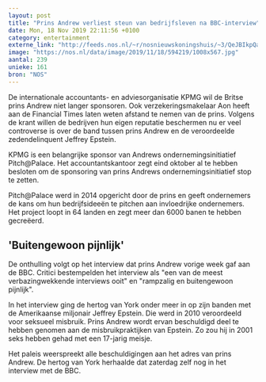 ```yaml
---
layout: post
title: "Prins Andrew verliest steun van bedrijfsleven na BBC-interview"
date: Mon, 18 Nov 2019 22:11:56 +0100
category: entertainment
externe_link: "http://feeds.nos.nl/~r/nosnieuwskoningshuis/~3/QeJBIkpQaWI/2311050"
image: "https://nos.nl/data/image/2019/11/18/594219/1008x567.jpg"
aantal: 239
unieke: 161
bron: "NOS"
---
```


<p>De internationale accountants- en adviesorganisatie KPMG wil de Britse prins Andrew niet langer sponsoren. Ook verzekeringsmakelaar Aon heeft aan de Financial Times laten weten afstand te nemen van de prins. Volgens de krant willen de bedrijven hun eigen reputatie beschermen nu er veel controverse is over de band tussen prins Andrew en de veroordeelde zedendelinquent Jeffrey Epstein.</p>
<p>KPMG is een belangrijke sponsor van Andrews ondernemingsinitiatief Pitch@Palace. Het accountantskantoor zegt eind oktober al te hebben besloten om de sponsoring van prins Andrews ondernemingsinitiatief stop te zetten.</p>
<p>Pitch@Palace werd in 2014 opgericht door de prins en geeft ondernemers de kans om hun bedrijfsideeën te pitchen aan invloedrijke ondernemers. Het project loopt in 64 landen en zegt meer dan 6000 banen te hebben gecreëerd.</p>
<h2>'Buitengewoon pijnlijk'</h2>
<p>De onthulling volgt op het interview dat prins Andrew vorige week gaf aan de BBC. Critici bestempelden het interview als "een van de meest verbazingwekkende interviews ooit" en "rampzalig en buitengewoon pijnlijk".</p>
<p>In het interview ging de hertog van York onder meer in op zijn banden met de Amerikaanse miljonair Jeffrey Epstein. Die werd in 2010 veroordeeld voor seksueel misbruik. Prins Andrew wordt ervan beschuldigd deel te hebben genomen aan de misbruikpraktijken van Epstein. Zo zou hij in 2001 seks hebben gehad met een 17-jarig meisje.</p>
<p>Het paleis weerspreekt alle beschuldigingen aan het adres van prins Andrew. De hertog van York herhaalde dat zaterdag zelf nog in het interview met de BBC.</p><img src="http://feeds.feedburner.com/~r/nosnieuwskoningshuis/~4/QeJBIkpQaWI" height="1" width="1" alt=""/>
